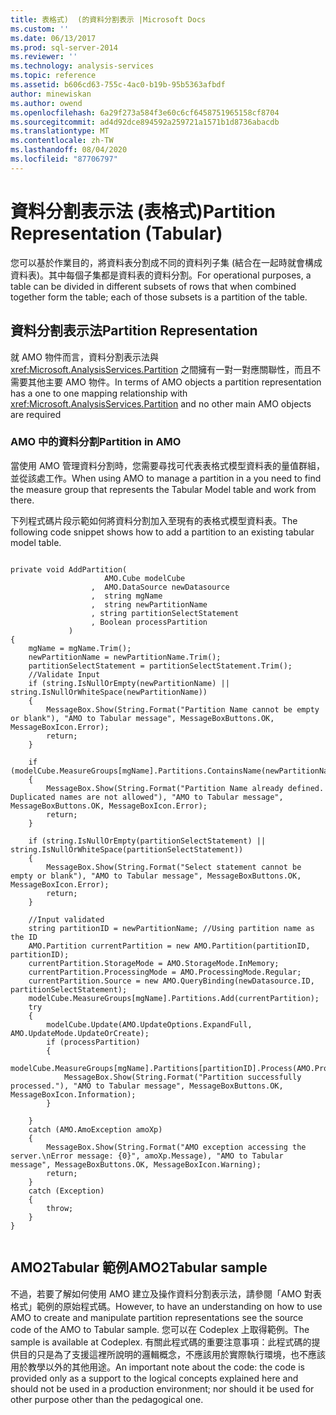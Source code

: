 ```yaml
---
title: 表格式)  (的資料分割表示 |Microsoft Docs
ms.custom: ''
ms.date: 06/13/2017
ms.prod: sql-server-2014
ms.reviewer: ''
ms.technology: analysis-services
ms.topic: reference
ms.assetid: b606cd63-755c-4ac0-b19b-95b5363afbdf
author: minewiskan
ms.author: owend
ms.openlocfilehash: 6a29f273a584f3e60c6cf6458751965158cf8704
ms.sourcegitcommit: ad4d92dce894592a259721a1571b1d8736abacdb
ms.translationtype: MT
ms.contentlocale: zh-TW
ms.lasthandoff: 08/04/2020
ms.locfileid: "87706797"
---
```

# <a name="partition-representation-tabular"></a><span data-ttu-id="2ac47-102">資料分割表示法 (表格式)</span><span class="sxs-lookup"><span data-stu-id="2ac47-102">Partition Representation (Tabular)</span></span>
  <span data-ttu-id="2ac47-103">您可以基於作業目的，將資料表分割成不同的資料列子集 (結合在一起時就會構成資料表)。其中每個子集都是資料表的資料分割。</span><span class="sxs-lookup"><span data-stu-id="2ac47-103">For operational purposes, a table can be divided in different subsets of rows that when combined together form the table; each of those subsets is a partition of the table.</span></span>  
  
## <a name="partition-representation"></a><span data-ttu-id="2ac47-104">資料分割表示法</span><span class="sxs-lookup"><span data-stu-id="2ac47-104">Partition Representation</span></span>  
 <span data-ttu-id="2ac47-105">就 AMO 物件而言，資料分割表示法與 <xref:Microsoft.AnalysisServices.Partition> 之間擁有一對一對應關聯性，而且不需要其他主要 AMO 物件。</span><span class="sxs-lookup"><span data-stu-id="2ac47-105">In terms of AMO objects a partition representation has a one to one mapping relationship with <xref:Microsoft.AnalysisServices.Partition> and no other main AMO objects are required</span></span>  
  
### <a name="partition-in-amo"></a><span data-ttu-id="2ac47-106">AMO 中的資料分割</span><span class="sxs-lookup"><span data-stu-id="2ac47-106">Partition in AMO</span></span>  
 <span data-ttu-id="2ac47-107">當使用 AMO 管理資料分割時，您需要尋找可代表表格式模型資料表的量值群組，並從該處工作。</span><span class="sxs-lookup"><span data-stu-id="2ac47-107">When using AMO to manage a partition in a you need to find the measure group that represents the Tabular Model table and work from there.</span></span>  
  
 <span data-ttu-id="2ac47-108">下列程式碼片段示範如何將資料分割加入至現有的表格式模型資料表。</span><span class="sxs-lookup"><span data-stu-id="2ac47-108">The following code snippet shows how to add a partition to an existing tabular model table.</span></span>  
  
```  
  
private void AddPartition(  
                     AMO.Cube modelCube  
                  ,  AMO.DataSource newDatasource  
                  ,  string mgName  
                  ,  string newPartitionName  
                  , string partitionSelectStatement  
                  , Boolean processPartition  
             )  
{  
    mgName = mgName.Trim();  
    newPartitionName = newPartitionName.Trim();  
    partitionSelectStatement = partitionSelectStatement.Trim();  
    //Validate Input  
    if (string.IsNullOrEmpty(newPartitionName) || string.IsNullOrWhiteSpace(newPartitionName))  
    {  
        MessageBox.Show(String.Format("Partition Name cannot be empty or blank"), "AMO to Tabular message", MessageBoxButtons.OK, MessageBoxIcon.Error);  
        return;  
    }  
  
    if (modelCube.MeasureGroups[mgName].Partitions.ContainsName(newPartitionName))  
    {  
        MessageBox.Show(String.Format("Partition Name already defined. Duplicated names are not allowed"), "AMO to Tabular message", MessageBoxButtons.OK, MessageBoxIcon.Error);  
        return;  
    }  
  
    if (string.IsNullOrEmpty(partitionSelectStatement) || string.IsNullOrWhiteSpace(partitionSelectStatement))  
    {  
        MessageBox.Show(String.Format("Select statement cannot be empty or blank"), "AMO to Tabular message", MessageBoxButtons.OK, MessageBoxIcon.Error);  
        return;  
    }  
  
    //Input validated  
    string partitionID = newPartitionName; //Using partition name as the ID  
    AMO.Partition currentPartition = new AMO.Partition(partitionID, partitionID);  
    currentPartition.StorageMode = AMO.StorageMode.InMemory;  
    currentPartition.ProcessingMode = AMO.ProcessingMode.Regular;  
    currentPartition.Source = new AMO.QueryBinding(newDatasource.ID, partitionSelectStatement);  
    modelCube.MeasureGroups[mgName].Partitions.Add(currentPartition);  
    try  
    {  
        modelCube.Update(AMO.UpdateOptions.ExpandFull, AMO.UpdateMode.UpdateOrCreate);  
        if (processPartition)  
        {  
            modelCube.MeasureGroups[mgName].Partitions[partitionID].Process(AMO.ProcessType.ProcessFull);  
            MessageBox.Show(String.Format("Partition successfully processed."), "AMO to Tabular message", MessageBoxButtons.OK, MessageBoxIcon.Information);  
        }  
  
    }  
    catch (AMO.AmoException amoXp)  
    {  
        MessageBox.Show(String.Format("AMO exception accessing the server.\nError message: {0}", amoXp.Message), "AMO to Tabular message", MessageBoxButtons.OK, MessageBoxIcon.Warning);  
        return;  
    }  
    catch (Exception)  
    {  
        throw;  
    }  
}  
  
```  
  
## <a name="amo2tabular-sample"></a><span data-ttu-id="2ac47-109">AMO2Tabular 範例</span><span class="sxs-lookup"><span data-stu-id="2ac47-109">AMO2Tabular sample</span></span>  
 <span data-ttu-id="2ac47-110">不過，若要了解如何使用 AMO 建立及操作資料分割表示法，請參閱「AMO 對表格式」範例的原始程式碼。</span><span class="sxs-lookup"><span data-stu-id="2ac47-110">However, to have an understanding on how to use AMO to create and manipulate partition representations see the source code of the AMO to Tabular sample.</span></span> <span data-ttu-id="2ac47-111">您可以在 Codeplex 上取得範例。</span><span class="sxs-lookup"><span data-stu-id="2ac47-111">The sample is available at Codeplex.</span></span> <span data-ttu-id="2ac47-112">有關此程式碼的重要注意事項：此程式碼的提供目的只是為了支援這裡所說明的邏輯概念，不應該用於實際執行環境，也不應該用於教學以外的其他用途。</span><span class="sxs-lookup"><span data-stu-id="2ac47-112">An important note about the code: the code is provided only as a support to the logical concepts explained here and should not be used in a production environment; nor should it be used for other purpose other than the pedagogical one.</span></span>  
  
  
